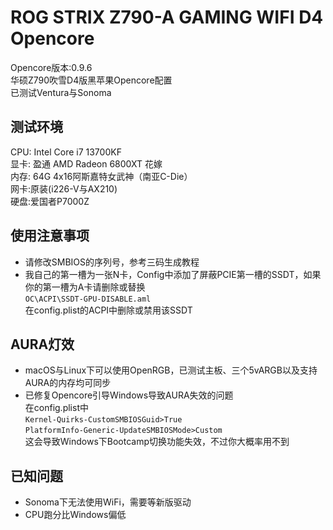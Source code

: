 # ROG STRIX Z790-A GAMING WIFI D4 Opencore
 Opencore版本:0.9.6  
 华硕Z790吹雪D4版黑苹果Opencore配置  
 已测试Ventura与Sonoma
## 测试环境
CPU: Intel Core i7 13700KF  
显卡: 盈通 AMD Radeon 6800XT 花嫁  
内存: 64G 4x16阿斯嘉特女武神（南亚C-Die）  
网卡:原装(i226-V与AX210)  
硬盘:爱国者P7000Z 
## 使用注意事项
* 请修改SMBIOS的序列号，参考三码生成教程
* 我自己的第一槽为一张N卡，Config中添加了屏蔽PCIE第一槽的SSDT，如果你的第一槽为A卡请删除或替换  
`OC\ACPI\SSDT-GPU-DISABLE.aml`  
在config.plist的ACPI中删除或禁用该SSDT
## AURA灯效
* macOS与Linux下可以使用OpenRGB，已测试主板、三个5vARGB以及支持AURA的内存均可同步
* 已修复Opencore引导Windows导致AURA失效的问题  
在config.plist中  
`Kernel-Quirks-CustomSMBIOSGuid>True`  
`PlatformInfo-Generic-UpdateSMBIOSMode>Custom`  
这会导致Windows下Bootcamp切换功能失效，不过你大概率用不到
## 已知问题
* Sonoma下无法使用WiFi，需要等新版驱动
* CPU跑分比Windows偏低